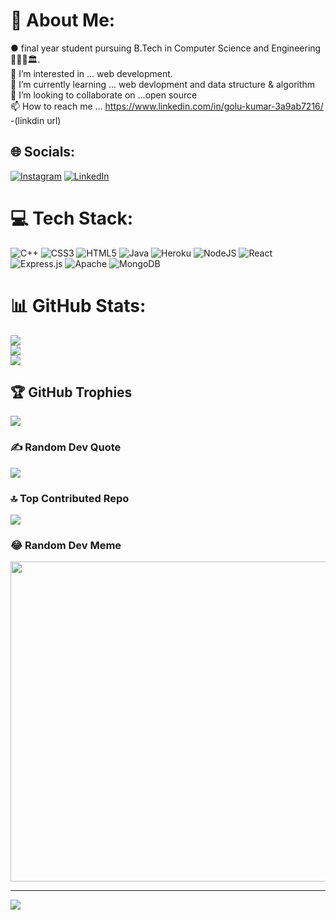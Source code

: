 # 💫 About Me:
● final year student pursuing B.Tech in Computer Science and Engineering 👨🏻‍🎓🏛.<br>👀 I’m interested in ... web development.<br>🌱 I’m currently learning ... web devlopment and data structure & algorithm<br>💞️ I’m looking to collaborate on ...open source<br>📫 How to reach me ... https://www.linkedin.com/in/golu-kumar-3a9ab7216/ -(linkdin url)


## 🌐 Socials:
[![Instagram](https://img.shields.io/badge/Instagram-%23E4405F.svg?logo=Instagram&logoColor=white)](https://instagram.com/golusingh1521) [![LinkedIn](https://img.shields.io/badge/LinkedIn-%230077B5.svg?logo=linkedin&logoColor=white)](https://linkedin.com/in/golukr) 

# 💻 Tech Stack:
![C++](https://img.shields.io/badge/c++-%2300599C.svg?style=for-the-badge&logo=c%2B%2B&logoColor=white) ![CSS3](https://img.shields.io/badge/css3-%231572B6.svg?style=for-the-badge&logo=css3&logoColor=white) ![HTML5](https://img.shields.io/badge/html5-%23E34F26.svg?style=for-the-badge&logo=html5&logoColor=white) ![Java](https://img.shields.io/badge/java-%23ED8B00.svg?style=for-the-badge&logo=java&logoColor=white) ![Heroku](https://img.shields.io/badge/heroku-%23430098.svg?style=for-the-badge&logo=heroku&logoColor=white) ![NodeJS](https://img.shields.io/badge/node.js-6DA55F?style=for-the-badge&logo=node.js&logoColor=white) ![React](https://img.shields.io/badge/react-%2320232a.svg?style=for-the-badge&logo=react&logoColor=%2361DAFB) ![Express.js](https://img.shields.io/badge/express.js-%23404d59.svg?style=for-the-badge&logo=express&logoColor=%2361DAFB) ![Apache](https://img.shields.io/badge/apache-%23D42029.svg?style=for-the-badge&logo=apache&logoColor=white) ![MongoDB](https://img.shields.io/badge/MongoDB-%234ea94b.svg?style=for-the-badge&logo=mongodb&logoColor=white)
# 📊 GitHub Stats:
![](https://github-readme-stats.vercel.app/api?username=Golukr&theme=city_light&hide_border=false&include_all_commits=true&count_private=true)<br/>
![](https://github-readme-streak-stats.herokuapp.com/?user=Golukr&theme=city_light&hide_border=false)<br/>
![](https://github-readme-stats.vercel.app/api/top-langs/?username=Golukr&theme=city_light&hide_border=false&include_all_commits=true&count_private=true&layout=compact)

## 🏆 GitHub Trophies
![](https://github-profile-trophy.vercel.app/?username=Golukr&theme=radical&no-frame=false&no-bg=true&margin-w=4)

### ✍️ Random Dev Quote
![](https://quotes-github-readme.vercel.app/api?type=horizontal&theme=radical)

### 🔝 Top Contributed Repo
![](https://github-contributor-stats.vercel.app/api?username=Golukr&limit=5&theme=dark&combine_all_yearly_contributions=true)

### 😂 Random Dev Meme
<img src="https://rm.up.railway.app/" width="512px"/>

---
[![](https://visitcount.itsvg.in/api?id=Golukr&icon=0&color=0)](https://visitcount.itsvg.in)

<!-- Proudly created with GPRM ( https://gprm.itsvg.in ) -->
